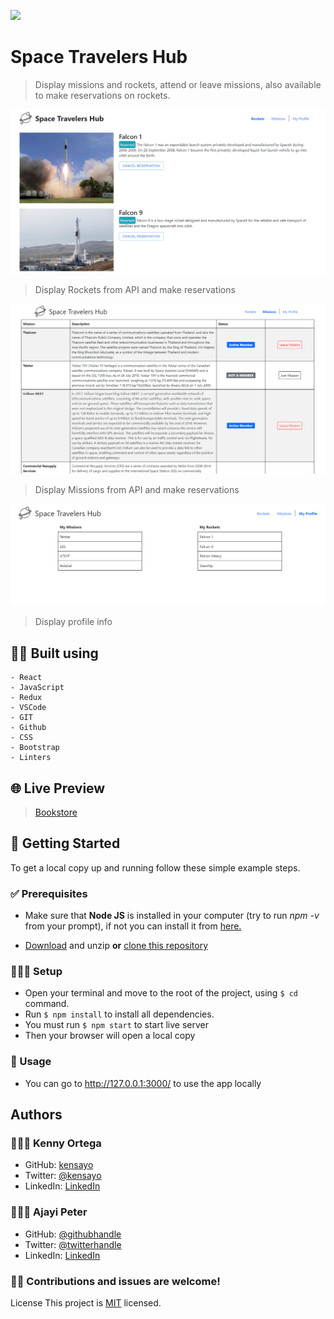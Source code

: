 ![](https://img.shields.io/badge/Microverse-blueviolet)

# Space Travelers Hub

> Display missions and rockets, attend or leave missions, also available to make reservations on rockets.

![](./screenshots/rockets.png)

> Display Rockets from API and make reservations

![](./screenshots/missions.png)

> Display Missions from API and make reservations

![](./screenshots/profile.png)

> Display profile info


## 👷🏻 Built using
    - React
    - JavaScript
    - Redux
    - VSCode
    - GIT
    - Github
    - CSS
    - Bootstrap
    - Linters
  
## 🌐 Live Preview

> [Bookstore](https://competent-lovelace-5d8d22.netlify.app/books)

## 🚩 Getting Started

To get a local copy up and running follow these simple example steps.

### ✅ Prerequisites

* Make sure that **Node JS** is installed in your computer (try to run _npm -v_ from your prompt), if not you can install it from [here.](https://nodejs.org/en/download/)


* [Download](https://github.com/peterdgreat/Space-Travellers-Hub/archive/refs/heads/development.zip) and unzip **or** [clone this repository](https://docs.github.com/es/github/creating-cloning-and-archiving-repositories/cloning-a-repository)


### 👨🏻‍🔧 Setup

- Open your terminal and move to the root of the project, using ```$ cd``` command.
- Run ```$ npm install``` to install all dependencies.
- You must run ```$ npm start``` to start live server
- Then your browser will open a local copy

### 🔌 Usage

- You can go to http://127.0.0.1:3000/ to use the app locally

## Authors

### 👨🏻‍💻 Kenny Ortega

- GitHub: [kensayo](https://github.com/kensayo)
- Twitter: [@kensayo](https://twitter.com/kensayo)
- LinkedIn: [LinkedIn](https://www.linkedin.com/in/kennyortega/)
  
### 👨🏿‍💻 Ajayi Peter

- GitHub: [@githubhandle](https://github.com/peterdgreat)
- Twitter: [@twitterhandle](https://twitter.com/dev_Peter_O)
- LinkedIn: [LinkedIn](https://linkedin.com/in/ajayi-peter-4391ab1b5)



### 🤝🏻 Contributions and issues are welcome!

License
This project is [MIT](./MIT.md) licensed.
